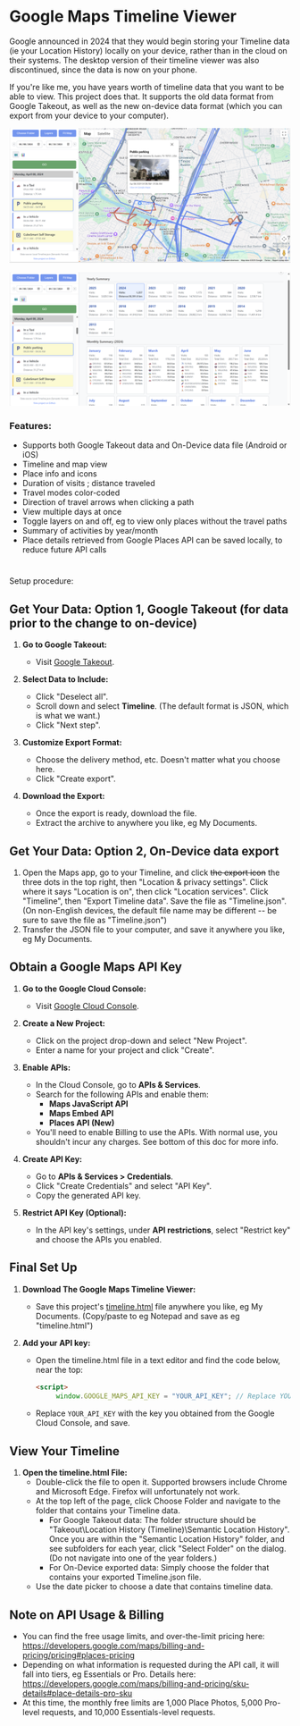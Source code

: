 # Google Maps Timeline Viewer
Google announced in 2024 that they would begin storing your Timeline data (ie your Location History) locally on your device, rather than in the cloud on their systems. The desktop version of their timeline viewer was also discontinued, since the data is now on your phone.

If you're like me, you have years worth of timeline data that you want to be able to view. This project does that. It supports the old data format from Google Takeout, as well as the new on-device data format (which you can export from your device to your computer).



![Alt text](/screenshot.png?raw=true "Screenshot")

![Alt text](/screenshot2.png?raw=true "Screenshot 2")


### Features:
- Supports both Google Takeout data and On-Device data file (Android or iOS)
- Timeline and map view
- Place info and icons
- Duration of visits ; distance traveled
- Travel modes color-coded
- Direction of travel arrows when clicking a path
- View multiple days at once
- Toggle layers on and off, eg to view only places without the travel paths
- Summary of activities by year/month
- Place details retrieved from Google Places API can be saved locally, to reduce future API calls
  
#

Setup procedure:



## Get Your Data: Option 1, Google Takeout (for data prior to the change to on-device)
1. **Go to Google Takeout:**
    - Visit [Google Takeout](https://takeout.google.com/).

2. **Select Data to Include:**
    - Click "Deselect all".
    - Scroll down and select **Timeline**. (The default format is JSON, which is what we want.)
    - Click "Next step".

3. **Customize Export Format:**
    - Choose the delivery method, etc. Doesn't matter what you choose here.
    - Click "Create export".

4. **Download the Export:**
    - Once the export is ready, download the file.
    - Extract the archive to anywhere you like, eg My Documents.
  
## Get Your Data: Option 2, On-Device data export
1. Open the Maps app, go to your Timeline, and click ~~the export icon~~ the three dots in the top right, then "Location & privacy settings". Click where it says "Location is on", then click "Location services". Click "Timeline", then "Export Timeline data". Save the file as "Timeline.json". (On non-English devices, the default file name may be different -- be sure to save the file as "Timeline.json")
2. Transfer the JSON file to your computer, and save it anywhere you like, eg My Documents.
   

## Obtain a Google Maps API Key

1. **Go to the Google Cloud Console:**
    - Visit [Google Cloud Console](https://console.cloud.google.com/).

2. **Create a New Project:**
    - Click on the project drop-down and select "New Project".
    - Enter a name for your project and click "Create".

3. **Enable APIs:**
    - In the Cloud Console, go to **APIs & Services**.
    - Search for the following APIs and enable them:
        - **Maps JavaScript API**
        - **Maps Embed API**
        - **Places API (New)**
    - You'll need to enable Billing to use the APIs. With normal use, you shouldn't incur any charges. See bottom of this doc for more info.

4. **Create API Key:**
    - Go to **APIs & Services > Credentials**.
    - Click "Create Credentials" and select "API Key".
    - Copy the generated API key.

5. **Restrict API Key (Optional):**
    - In the API key's settings, under **API restrictions**, select "Restrict key" and choose the APIs you enabled.


##  Final Set Up
1. **Download The Google Maps Timeline Viewer:**
    - Save this project's [timeline.html](https://raw.githubusercontent.com/kurupted/google-maps-timeline-viewer/refs/heads/main/timeline.html) file anywhere you like, eg My Documents. (Copy/paste to eg Notepad and save as eg "timeline.html")
   
4. **Add your API key:**
   - Open the timeline.html file in a text editor and find the code below, near the top:
     ```html
     <script>
		  window.GOOGLE_MAPS_API_KEY = "YOUR_API_KEY"; // Replace YOUR_API_KEY with your actual key
     ```
   - Replace `YOUR_API_KEY` with the key you obtained from the Google Cloud Console, and save.


## View Your Timeline
1. **Open the timeline.html File:**
    - Double-click the file to open it. Supported browsers include Chrome and Microsoft Edge. Firefox will unfortunately not work.
    - At the top left of the page, click Choose Folder and navigate to the folder that contains your Timeline data.
        - For Google Takeout data: The folder structure should be "Takeout\Location History (Timeline)\Semantic Location History". Once you are within the "Semantic Location History" folder, and see subfolders for each year, click "Select Folder" on the dialog. (Do not navigate into one of the year folders.)
        - For On-Device exported data: Simply choose the folder that contains your exported Timeline.json file.
    - Use the date picker to choose a date that contains timeline data.

## Note on API Usage & Billing
- You can find the free usage limits, and over-the-limit pricing here: https://developers.google.com/maps/billing-and-pricing/pricing#places-pricing
- Depending on what information is requested during the API call, it will fall into tiers, eg Essentials or Pro. Details here:
  https://developers.google.com/maps/billing-and-pricing/sku-details#place-details-pro-sku
- At this time, the monthly free limits are 1,000 Place Photos, 5,000 Pro-level requests, and 10,000 Essentials-level requests.
  

